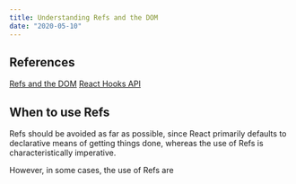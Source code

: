 ```yaml
---
title: Understanding Refs and the DOM
date: "2020-05-10"
---
```


## References

[Refs and the DOM](https://reactjs.org/docs/refs-and-the-dom.html)
[React Hooks API](https://reactjs.org/docs/hooks-reference.html)

## When to use Refs

Refs should be avoided as far as possible, since React primarily defaults to declarative means of getting things done, whereas the use of Refs is characteristically imperative.

However, in some cases, the use of Refs are

